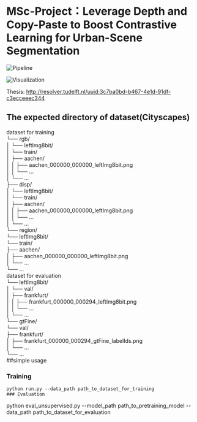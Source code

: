 # MSc-Project：Leverage Depth and Copy-Paste to Boost Contrastive Learning for Urban-Scene Segmentation
![Pipeline](https://github.com/LeungTsang/MSc-Project/raw/main/fig/pipeline.png)

![Visualization](https://github.com/LeungTsang/MSc-Project/raw/main/fig/fig1.gif)

Thesis: http://resolver.tudelft.nl/uuid:3c7ba0bd-b467-4e1d-91df-c3ecceeec344

## The expected directory of dataset(Cityscapes)  
dataset for training  
      └── rgb/  
      │     └── leftImg8bit/  
      │           └── train/  
      │                   ├── aachen/  
      │                   │     ├── aachen_000000_000000_leftImg8bit.png  
      │                   │     └── ...  
      │                   └── ...  
      ├── disp/  
      │     └── leftImg8bit/  
      │           └── train/  
      │                   ├── aachen/  
      │                   │     ├── aachen_000000_000000_leftImg8bit.png  
      │                   │     └── ...  
      │                   └── ...  
      └── region/  
            └── leftImg8bit/  
                  └── train/  
                          ├── aachen/  
                          │     ├── aachen_000000_000000_leftImg8bit.png  
                          │     └── ...  
                          └── ...  
dataset for evaluation  
      └── leftImg8bit/  
      │           └── val/  
      │                   ├── frankfurt/  
      │                   │     ├── frankfurt_000000_000294_leftImg8bit.png  
      │                   │     └── ...  
      │                   └── ...  
      └── gtFine/  
                  └── val/  
                          ├── frankfurt/  
                          │     ├── frankfurt_000000_000294_gtFine_labelIds.png  
                          │     └── ...  
                          └── ...  
##simple usage  
### Training  
~~~  
python run.py --data_path path_to_dataset_for_training  
### Evaluation  
~~~  
python eval_unsupervised.py --model_path path_to_pretraining_model --data_path path_to_dataset_for_evaluation  

